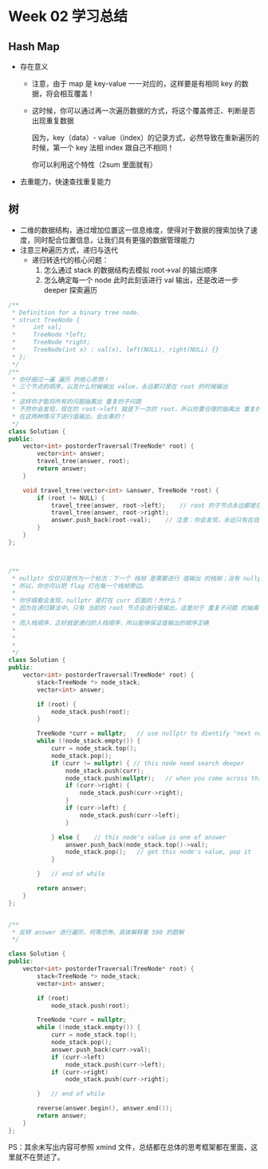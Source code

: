 # Week 02 学习总结

## Hash Map

- 存在意义

  - 注意，由于 map 是 key-value 一一对应的，这样要是有相同 key 的数据，将会相互覆盖 !

  - 这时候，你可以通过再一次遍历数据的方式，将这个覆盖修正、判断是否出现重复数据

    因为，key（data）- value（index）的记录方式，必然导致在重新遍历的时候，第一个 key 法相 index 跟自己不相同！

    你可以利用这个特性（2sum 里面就有）

- 去重能力，快速查找重复能力



## 树

- 二维的数据结构，通过增加位置这一信息维度，使得对于数据的搜索加快了速度，同时配合位置信息，让我们具有更强的数据管理能力
- 注意三种遍历方式，递归与迭代
  - 递归转迭代的核心问题：
    1. 怎么通过 stack 的数据结构去模拟 root->val 的输出顺序
    2. 怎么确定每一个 node 此时此刻该进行 val 输出，还是改进一步 deeper 探索遍历



```c++
/**
 * Definition for a binary tree node.
 * struct TreeNode {
 *     int val;
 *     TreeNode *left;
 *     TreeNode *right;
 *     TreeNode(int x) : val(x), left(NULL), right(NULL) {}
 * };
 */
/**
 * 你仔细过一遍 遍历 的核心思想！
 * 三个节点的顺序，以及什么时候输出 value，永远都只是在 root 的时候输出
 *
 * 这样你才能将所有的问题抽离出 重复的子问题
 * 不然你会发现，现在的 root->left 就是下一次的 root，所以你要合理的抽离出 重复的子问题，只在一个情况下输出值，
 * 在这两种情况下进行值输出，会出事的！
 */
class Solution {
public:
    vector<int> postorderTraversal(TreeNode* root) {
        vector<int> answer;
        travel_tree(answer, root);
        return answer;
    }

    void travel_tree(vector<int> &answer, TreeNode *root) {
        if (root != NULL) {
            travel_tree(answer, root->left);    // root 的子节点永远都是在不断向下探索，只有当 root 节点的时候，才会输出值
            travel_tree(answer, root->right);
            answer.push_back(root->val);    // 注意：你会发现，永远只有在自己是 root 节点的时候，才会进行值输出
        }
    }
};



/**
 * nullptr 仅仅只是作为一个标志：下一个 栈帧 是需要进行 值输出 的栈帧；没有 nullptr 的就是需要继续进行 deeper 探索的栈帧
 * 所以，你也可以把 flag 打在每一个栈帧旁边。
 * 
 * 你仔细看会发现，nullptr 是打在 curr 后面的！为什么？
 * 因为在递归算法中，只有 当前的 root 节点会进行值输出，这是对于 重复子问题 的抽离！
 *
 * 而入栈顺序，正好就是递归的入栈顺序，所以能够保证值输出的顺序正确
 *
 *
 *
 */
class Solution {
public:
    vector<int> postorderTraversal(TreeNode* root) {
        stack<TreeNode *> node_stack;
        vector<int> answer;

        if (root) {
            node_stack.push(root);
        }

        TreeNode *curr = nullptr;   // use nullptr to dientify "next node is curr_node in recusion"
        while (!node_stack.empty()) {
            curr = node_stack.top();
            node_stack.pop();
            if (curr != nullptr) { // this node need search deeper
                node_stack.push(curr);
                node_stack.push(nullptr);   // when you come across this nullptr, you can know that ""NEXT node is curr_node in recusion""
                if (curr->right) {
                    node_stack.push(curr->right);
                }
                if (curr->left) {
                    node_stack.push(curr->left);
                }

            } else {    // this node's value is one of answer
                answer.push_back(node_stack.top()->val);
                node_stack.pop();   // get this node's value, pop it
            }

        }   // end of while

        return answer;
    }
};


/**
 * 反转 answer 进行遍历，何等恐怖。具体解释看 590 的题解
 */

class Solution {
public:
    vector<int> postorderTraversal(TreeNode* root) {
        stack<TreeNode *> node_stack;
        vector<int> answer;

        if (root)
            node_stack.push(root);

        TreeNode *curr = nullptr;
        while (!node_stack.empty()) {
            curr = node_stack.top();
            node_stack.pop();
            answer.push_back(curr->val);
            if (curr->left)
                node_stack.push(curr->left);
            if (curr->right)
                node_stack.push(curr->right);

        }   // end of while

        reverse(answer.begin(), answer.end());
        return answer;
    }
};
```



PS：其余未写出内容可参照 xmind 文件，总结都在总体的思考框架都在里面，这里就不在赘述了。